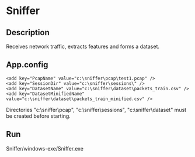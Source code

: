 # Sniffer

## Description

Receives network traffic, extracts features and forms a dataset.

## App.config

```
<add key="PcapName" value="c:\sniffer\pcap\test1.pcap" />
<add key="SessionDir" value="c:\sniffer\sessions\" />
<add key="DatasetName" value="c:\sniffer\dataset\packets_train.csv" />
<add key="DatasetMinifiedName" value="c:\sniffer\dataset\packets_train_minified.csv" />   
```

Directories "c:\sniffer\pcap", "c:\sniffer\sessions", "c:\sniffer\dataset" must be created before starting.

## Run

Sniffer/windows-exe/Sniffer.exe